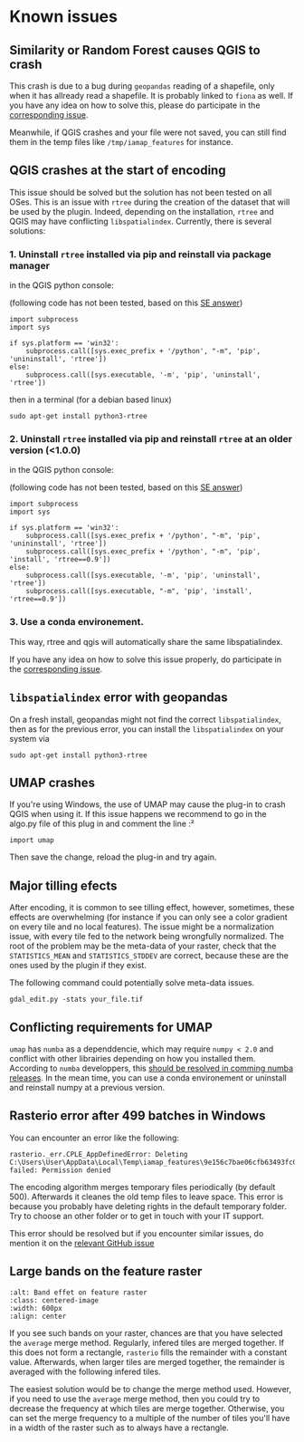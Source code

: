 # Known issues

## Similarity or Random Forest causes QGIS to crash

This crash is due to a bug during `geopandas` reading of a shapefile, only when it has allready read a shapefile. It is probably linked to `fiona` as well. If you have any idea on how to solve this, please do participate in the [corresponding issue](https://github.com/umr-amap/iamap/issues/28).

Meanwhile, if QGIS crashes and your file were not saved, you can still find them in the temp files like `/tmp/iamap_features` for instance.



## QGIS crashes at the start of encoding

This issue should be solved but the solution has not been tested on all OSes. This is an issue with `rtree` during the creation of the dataset that will be used by the plugin.
Indeed, depending on the installation, `rtree` and QGIS may have conflicting `libspatialindex`. Currently, there is several solutions:

### 1. Uninstall `rtree` installed via pip and reinstall via package manager

in the QGIS python console:

(following code has not been tested, based on this [SE answer](https://gis.stackexchange.com/questions/418274/installing-python-module-using-pip-via-python-console-in-qgis-3-22))
```
import subprocess 
import sys

if sys.platform == 'win32':
    subprocess.call([sys.exec_prefix + '/python', "-m", 'pip', 'unininstall', 'rtree'])
else:
    subprocess.call([sys.executable, '-m', 'pip', 'uninstall', 'rtree']) 
```

then in a terminal (for a debian based linux)

```
sudo apt-get install python3-rtree
```

### 2. Uninstall `rtree` installed via pip and reinstall `rtree` at an older version (<1.0.0)

in the QGIS python console:

(following code has not been tested, based on this [SE answer](https://gis.stackexchange.com/questions/418274/installing-python-module-using-pip-via-python-console-in-qgis-3-22))
```
import subprocess 
import sys

if sys.platform == 'win32':
    subprocess.call([sys.exec_prefix + '/python', "-m", 'pip', 'unininstall', 'rtree'])
    subprocess.call([sys.exec_prefix + '/python', "-m", 'pip', 'install', 'rtree==0.9'])
else:
    subprocess.call([sys.executable, '-m', 'pip', 'uninstall', 'rtree']) 
    subprocess.call([sys.executable, "-m", 'pip', 'install', 'rtree==0.9'])
```

### 3. Use a conda environement.

This way, rtree and qgis will automatically share the same libspatialindex.

If you have any idea on how to solve this issue properly, do participate in the [corresponding issue](https://github.com/umr-amap/iamap/issues/13).


## `libspatialindex` error with geopandas

On a fresh install, geopandas might not find the correct `libspatialindex`, then as for the previous error, you can install the `libspatialindex` on your system via

```
sudo apt-get install python3-rtree
```


## UMAP crashes


If you're using Windows, the use of UMAP may cause the plug-in to crash QGIS when using it.
If this issue happens we recommend to go in the algo.py file of this plug in and comment the line :²

```
import umap
```

Then save the change, reload the plug-in and try again.


## Major tilling efects

After encoding, it is common to see tilling effect, however, sometimes, these effects are overwhelming (for instance if you can only see a color gradient on every tile and no local features).
The issue might be a normalization issue, with every tile fed to the network being wrongfully normalized.
The root of the problem may be the meta-data of your raster, check that the `STATISTICS_MEAN` and `STATISTICS_STDDEV` are correct, because these are the ones used by the plugin if they exist.

The following command could potentially solve meta-data issues.

```
gdal_edit.py -stats your_file.tif
```

## Conflicting requirements for UMAP

`umap` has `numba` as a dependdencie, which may require `numpy < 2.0` and conflict with other librairies depending on how you installed them. According to `numba` developpers, this
[should be resolved in comming numba releases](https://github.com/numba/numba/issues/9708).
In the mean time, you can use a conda environement or uninstall and reinstall numpy at a previous version.

## Rasterio error after 499 batches in Windows

You can encounter an error like the following:

```
rasterio._err.CPLE_AppDefinedError: Deleting C:\Users\User\AppData\Local\Temp\iamap_features\9e156c7bae06cfb63493fc0f4a0f8225\merged_tmp.tif failed: Permission denied
```

The encoding algorithm merges temporary files periodically (by default 500). Afterwards it cleanes the old temp files to leave space. 
This error is because you probably have deleting rights in the default temporary folder. Try to choose an other folder or to get in touch with your IT support.

This error should be resolved but if you encounter similar issues, do mention it on the [relevant GitHub issue](https://github.com/umr-amap/iamap/issues/45)

## Large bands on the feature raster


```{image} ./_static/merge_band.png
:alt: Band effet on feature raster
:class: centered-image
:width: 600px
:align: center
```

If you see such bands on your raster, chances are that you have selected the `average` merge method.
Regularly, infered tiles are merged together. If this does not form a rectangle, `rasterio` fills the remainder with a constant value.
Afterwards, when larger tiles are merged together, the remainder is averaged with the following infered tiles.

The easiest solution would be to change the merge method used. However, if you need to use the `average` merge method, then you could try to decrease the frequency at which tiles are merge together. Otherwise, you can set the merge frequency to a multiple of the number of tiles you'll have in a width of the raster such as to always have a rectangle.
